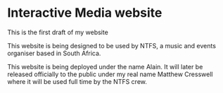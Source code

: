 # Interactive Media website
This is the first draft of my website

This website is being designed to be used by NTFS, a music and events organiser based in South Africa.

This website is being deployed under the name Alain. It will later be released officially to the public under my real name Matthew Cresswell where it will be used full time by the NTFS crew.

